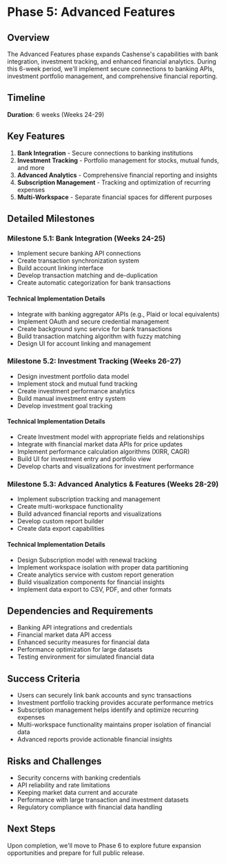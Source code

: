 # Phase 5: Advanced Features

## Overview
The Advanced Features phase expands Cashense's capabilities with bank integration, investment tracking, and enhanced financial analytics. During this 6-week period, we'll implement secure connections to banking APIs, investment portfolio management, and comprehensive financial reporting.

## Timeline
**Duration**: 6 weeks (Weeks 24-29)

## Key Features
1. **Bank Integration** - Secure connections to banking institutions
2. **Investment Tracking** - Portfolio management for stocks, mutual funds, and more
3. **Advanced Analytics** - Comprehensive financial reporting and insights
4. **Subscription Management** - Tracking and optimization of recurring expenses
5. **Multi-Workspace** - Separate financial spaces for different purposes

## Detailed Milestones

### Milestone 5.1: Bank Integration (Weeks 24-25)
- Implement secure banking API connections
- Create transaction synchronization system
- Build account linking interface
- Develop transaction matching and de-duplication
- Create automatic categorization for bank transactions

#### Technical Implementation Details
- Integrate with banking aggregator APIs (e.g., Plaid or local equivalents)
- Implement OAuth and secure credential management
- Create background sync service for bank transactions
- Build transaction matching algorithm with fuzzy matching
- Design UI for account linking and management

### Milestone 5.2: Investment Tracking (Weeks 26-27)
- Design investment portfolio data model
- Implement stock and mutual fund tracking
- Create investment performance analytics
- Build manual investment entry system
- Develop investment goal tracking

#### Technical Implementation Details
- Create Investment model with appropriate fields and relationships
- Integrate with financial market data APIs for price updates
- Implement performance calculation algorithms (XIRR, CAGR)
- Build UI for investment entry and portfolio view
- Develop charts and visualizations for investment performance

### Milestone 5.3: Advanced Analytics & Features (Weeks 28-29)
- Implement subscription tracking and management
- Create multi-workspace functionality
- Build advanced financial reports and visualizations
- Develop custom report builder
- Create data export capabilities

#### Technical Implementation Details
- Design Subscription model with renewal tracking
- Implement workspace isolation with proper data partitioning
- Create analytics service with custom report generation
- Build visualization components for financial insights
- Implement data export to CSV, PDF, and other formats

## Dependencies and Requirements
- Banking API integrations and credentials
- Financial market data API access
- Enhanced security measures for financial data
- Performance optimization for large datasets
- Testing environment for simulated financial data

## Success Criteria
- Users can securely link bank accounts and sync transactions
- Investment portfolio tracking provides accurate performance metrics
- Subscription management helps identify and optimize recurring expenses
- Multi-workspace functionality maintains proper isolation of financial data
- Advanced reports provide actionable financial insights

## Risks and Challenges
- Security concerns with banking credentials
- API reliability and rate limitations
- Keeping market data current and accurate
- Performance with large transaction and investment datasets
- Regulatory compliance with financial data handling

## Next Steps
Upon completion, we'll move to Phase 6 to explore future expansion opportunities and prepare for full public release. 